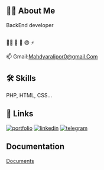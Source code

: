 
## 👶🏿 About Me
BackEnd developer


##
🚫🐊 🧠 🤔  😄 ⚡️

📫 Gmail:Mahdyaralipor0@gmail.Com 


## 🛠 Skills
PHP, HTML, CSS...


## 🔗 Links
[![portfolio](https://img.shields.io/badge/my_portfolio-000?style=for-the-badge&logo=ko-fi&logoColor=white)](https://katherineoelsner.com/)
[![linkedin](https://img.shields.io/badge/linkedin-0A66C2?style=for-the-badge&logo=linkedin&logoColor=white)](https://www.linkedin.com/)
[![telegram](https://img.shields.io/badge/telegram-1DA1F2?style=for-the-badge&logo=telegram&logoColor=white)](https://telegram.com/)


## Documentation

[Documents](https://linktodocumentation)

